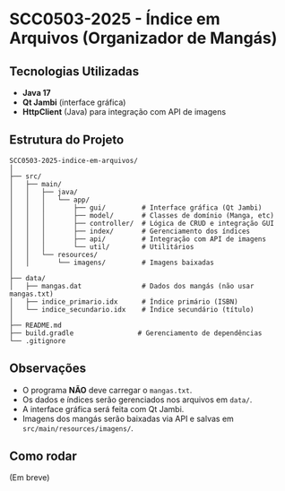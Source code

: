 # SCC0503-2025 - Índice em Arquivos (Organizador de Mangás)

## Tecnologias Utilizadas
- **Java 17**
- **Qt Jambi** (interface gráfica)
- **HttpClient** (Java) para integração com API de imagens

## Estrutura do Projeto
```
SCC0503-2025-indice-em-arquivos/
│
├── src/
│   ├── main/
│   │   ├── java/
│   │   │   └── app/
│   │   │       ├── gui/         # Interface gráfica (Qt Jambi)
│   │   │       ├── model/       # Classes de domínio (Manga, etc)
│   │   │       ├── controller/  # Lógica de CRUD e integração GUI
│   │   │       ├── index/       # Gerenciamento dos índices
│   │   │       ├── api/         # Integração com API de imagens
│   │   │       └── util/        # Utilitários
│   │   └── resources/
│   │       └── imagens/         # Imagens baixadas
│
├── data/
│   ├── mangas.dat               # Dados dos mangás (não usar mangas.txt)
│   ├── indice_primario.idx      # Índice primário (ISBN)
│   └── indice_secundario.idx    # Índice secundário (título)
│
├── README.md
├── build.gradle                # Gerenciamento de dependências
└── .gitignore
```

## Observações
- O programa **NÃO** deve carregar o `mangas.txt`.
- Os dados e índices serão gerenciados nos arquivos em `data/`.
- A interface gráfica será feita com Qt Jambi.
- Imagens dos mangás serão baixadas via API e salvas em `src/main/resources/imagens/`.

## Como rodar
(Em breve) 